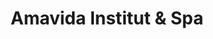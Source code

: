 ---
title: "Amavida Institut & Spa"
url: /villenave-dornon/amavida-institut-et-spa/
shop: beauté
---